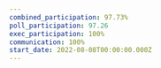 ```yaml
---
combined_participation: 97.73%
poll_participation: 97.26
exec_participation: 100%
communication: 100%
start_date: 2022-08-08T00:00:00.000Z
---
```

